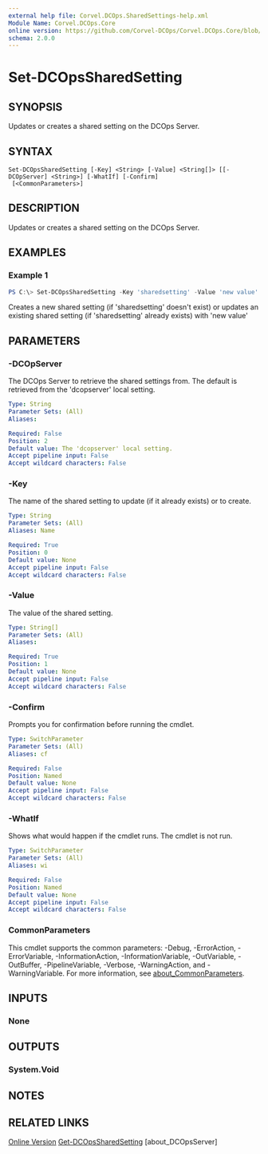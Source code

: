 ```yaml
---
external help file: Corvel.DCOps.SharedSettings-help.xml
Module Name: Corvel.DCOps.Core
online version: https://github.com/Corvel-DCOps/Corvel.DCOps.Core/blob/main/Source/docs/Set-DCOpsSharedSetting.md
schema: 2.0.0
---
```


# Set-DCOpsSharedSetting

## SYNOPSIS
Updates or creates a shared setting on the DCOps Server. 

## SYNTAX

```
Set-DCOpsSharedSetting [-Key] <String> [-Value] <String[]> [[-DCOpServer] <String>] [-WhatIf] [-Confirm]
 [<CommonParameters>]
```

## DESCRIPTION
Updates or creates a shared setting on the DCOps Server.

## EXAMPLES

### Example 1
```powershell
PS C:\> Set-DCOpsSharedSetting -Key 'sharedsetting' -Value 'new value'
```

Creates a new shared setting (if 'sharedsetting' doesn't exist) or updates an existing shared setting (if 'sharedsetting' already exists) with 'new value'

## PARAMETERS

### -DCOpServer
The DCOps Server to retrieve the shared settings from. 
The default is retrieved from the 'dcopserver' local setting.

```yaml
Type: String
Parameter Sets: (All)
Aliases:

Required: False
Position: 2
Default value: The 'dcopserver' local setting.
Accept pipeline input: False
Accept wildcard characters: False
```

### -Key
The name of the shared setting to update (if it already exists) or to create.

```yaml
Type: String
Parameter Sets: (All)
Aliases: Name

Required: True
Position: 0
Default value: None
Accept pipeline input: False
Accept wildcard characters: False
```

### -Value
The value of the shared setting.

```yaml
Type: String[]
Parameter Sets: (All)
Aliases:

Required: True
Position: 1
Default value: None
Accept pipeline input: False
Accept wildcard characters: False
```

### -Confirm
Prompts you for confirmation before running the cmdlet.

```yaml
Type: SwitchParameter
Parameter Sets: (All)
Aliases: cf

Required: False
Position: Named
Default value: None
Accept pipeline input: False
Accept wildcard characters: False
```

### -WhatIf
Shows what would happen if the cmdlet runs.
The cmdlet is not run.

```yaml
Type: SwitchParameter
Parameter Sets: (All)
Aliases: wi

Required: False
Position: Named
Default value: None
Accept pipeline input: False
Accept wildcard characters: False
```

### CommonParameters
This cmdlet supports the common parameters: -Debug, -ErrorAction, -ErrorVariable, -InformationAction, -InformationVariable, -OutVariable, -OutBuffer, -PipelineVariable, -Verbose, -WarningAction, and -WarningVariable. For more information, see [about_CommonParameters](http://go.microsoft.com/fwlink/?LinkID=113216).

## INPUTS

### None

## OUTPUTS

### System.Void

## NOTES

## RELATED LINKS

[Online Version](https://github.com/Corvel-DCOps/Corvel.DCOps.Core/blob/main/Source/docs/Set-DCOpsSharedSetting.md)
[Get-DCOpsSharedSetting]()
[about_DCOpsServer]